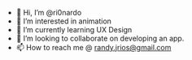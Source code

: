 - 👋 Hi, I’m @ri0nardo
- 👀 I’m interested in animation
- 🌱 I’m currently learning UX Design
- 💞️ I’m looking to collaborate on developing an app.
- 📫 How to reach me @ randy.jrios@gmail.com

<!---
ri0nardo/ri0nardo is a ✨ special ✨ repository because its `README.md` (this file) appears on your GitHub profile.
You can click the Preview link to take a look at your changes.
--->
